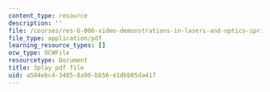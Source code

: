 ```yaml
---
content_type: resource
description: ''
file: /courses/res-6-006-video-demonstrations-in-lasers-and-optics-spring-2008/a584ebc434858a96bb56e1dbb65da417_Qq_EFXj3wgw.pdf
file_type: application/pdf
learning_resource_types: []
ocw_type: OCWFile
resourcetype: Document
title: 3play pdf file
uid: a584ebc4-3485-8a96-bb56-e1dbb65da417
---
```

